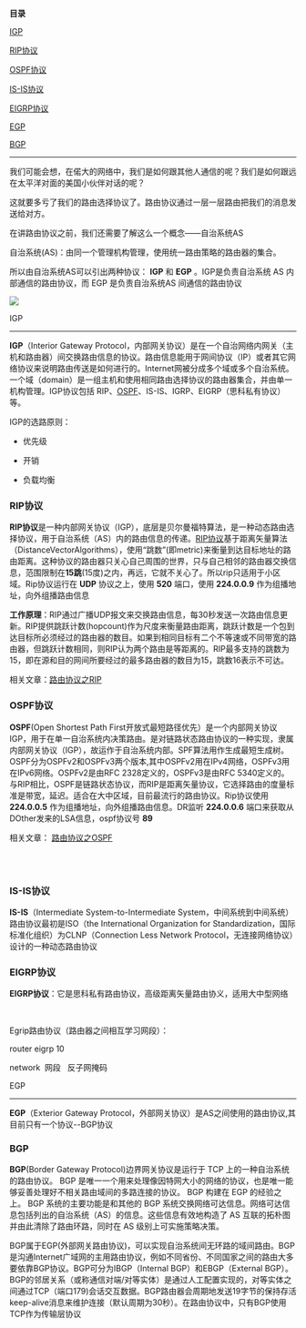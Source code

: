 **目录**

[IGP](#t0)

[RIP协议](#t1)

[OSPF协议](#t2)

[IS-IS协议](#t3)

[EIGRP协议](#t4)

[EGP](#t5)

[BGP](#t6)

* * *

我们可能会想，在偌大的网络中，我们是如何跟其他人通信的呢？我们是如何跟远在太平洋对面的美国小伙伴对话的呢？

这就要多亏了我们的路由选择协议了。路由协议通过一层一层路由把我们的消息发送给对方。

在讲路由协议之前，我们还需要了解这么一个概念——自治系统AS

自治系统(AS)：由同一个管理机构管理，使用统一路由策略的路由器的集合。

所以由自治系统AS可以引出两种协议： **IGP** 和 **EGP** 。IGP是负责自治系统 AS 内部通信的路由协议，而 EGP 是负责自治系统AS 间通信的路由协议

![](https://img-blog.csdnimg.cn/20181121080614680.png?x-oss-process=image/watermark,type_ZmFuZ3poZW5naGVpdGk,shadow_10,text_aHR0cHM6Ly9ibG9nLmNzZG4ubmV0L3FxXzM2MTE5MTky,size_16,color_FFFFFF,t_70)

IGP
---

**IGP**（Interior Gateway Protocol，内部网关协议）是在一个自治网络内网关（主机和路由器）间交换路由信息的协议。路由信息能用于网间协议（IP）或者其它网络协议来说明路由传送是如何进行的。Internet网被分成多个域或多个自治系统。一个域（domain）是一组主机和使用相同路由选择协议的路由器集合，并由单一机构管理。IGP协议包括 RIP、[OSPF](https://so.csdn.net/so/search?q=OSPF&spm=1001.2101.3001.7020)、IS-IS、IGRP、EIGRP（思科私有协议）等。

IGP的选路原则：

*   优先级
*   开销
*   负载均衡

### RIP协议

**RIP协议**是一种内部网关协议（IGP），底层是贝尔曼福特算法，是一种动态路由选择协议，用于自治系统（AS）内的路由信息的传递。[RIP协议](https://so.csdn.net/so/search?q=RIP%E5%8D%8F%E8%AE%AE&spm=1001.2101.3001.7020)基于距离矢量算法（DistanceVectorAlgorithms），使用“跳数”(即metric)来衡量到达目标地址的路由距离。这种协议的路由器只关心自己周围的世界，只与自己相邻的路由器交换信息，范围限制在**15跳**(15度)之内，再远，它就不关心了。所以rip只适用于小区域。Rip协议运行在 **UDP** 协议之上，使用 **520** 端口，使用 **224.0.0.9** 作为组播地址，向外组播路由信息

**工作原理**：RIP通过广播UDP报文来交换路由信息，每30秒发送一次路由信息更新。RIP提供跳跃计数(hopcount)作为尺度来衡量路由距离，跳跃计数是一个包到达目标所必须经过的路由器的数目。如果到相同目标有二个不等速或不同带宽的路由器，但跳跃计数相同，则RIP认为两个路由是等距离的。RIP最多支持的跳数为15，即在源和目的网间所要经过的最多路由器的数目为15，跳数16表示不可达。

相关文章：[路由协议之RIP](https://blog.csdn.net/qq_36119192/article/details/84312897)

### OSPF协议

**OSPF**(Open Shortest Path First开放式最短路径优先）是一个内部网关协议IGP，用于在单一自治系统内决策路由。是对链路状态路由协议的一种实现，隶属内部网关协议（IGP），故运作于自治系统内部。SPF算法用作生成最短生成树。OSPF分为OSPFv2和OSPFv3两个版本,其中OSPFv2用在IPv4网络，OSPFv3用在IPv6网络。OSPFv2是由RFC 2328定义的，OSPFv3是由RFC 5340定义的。与RIP相比，OSPF是链路状态协议，而RIP是距离矢量协议，它选择路由的度量标准是带宽，延迟。适合在大中区域，目前最流行的路由协议。Rip协议使用 **224.0.0.5** 作为组播地址，向外组播路由信息。DR监听 **224.0.0.6** 端口来获取从DOther发来的LSA信息，ospf协议号 **89**  
  
相关文章： [路由协议之OSPF](https://blog.csdn.net/qq_36119192/article/details/84312903)                                                                                                                                                   
 

### IS-IS协议

**IS-IS**（Intermediate System-to-Intermediate System，中间系统到中间系统）路由协议最初是ISO（the International Organization for Standardization，国际标准化组织）为CLNP（Connection Less Network Protocol，无连接网络协议）设计的一种动态路由协议

### EIGRP协议

**EIGRP协议**：它是思科私有路由协议，高级距离矢量路由协义，适用大中型网络  
   
Egrip路由协议（路由器之间相互学习网段）：   
router eigrp 10  
network  网段   反子网掩码

EGP
---

**EGP**（Exterior Gateway Protocol，外部网关协议）是AS之间使用的路由协议,其目前只有一个协议--BGP协议

### BGP

**BGP**(Border Gateway Protocol)边界网关协议是运行于 TCP 上的一种自治系统的路由协议。 BGP 是唯一一个用来处理像因特网大小的网络的协议，也是唯一能够妥善处理好不相关路由域间的多路连接的协议。 BGP 构建在 EGP 的经验之上。 BGP 系统的主要功能是和其他的 BGP 系统交换网络可达信息。网络可达信息包括列出的自治系统（AS）的信息。这些信息有效地构造了 AS 互联的拓朴图并由此清除了路由环路，同时在 AS 级别上可实施策略决策。  
BGP属于EGP(外部网关路由协议)，可以实现自治系统间无环路的域间路由。BGP是沟通Internet广域网的主用路由协议，例如不同省份、不同国家之间的路由大多要依靠BGP协议。BGP可分为IBGP（Internal BGP）和EBGP（External BGP）。BGP的邻居关系（或称通信对端/对等实体）是通过人工配置实现的，对等实体之间通过TCP（端口179)会话交互数据。BGP路由器会周期地发送19字节的保持存活keep-alive消息来维护连接（默认周期为30秒）。在路由协议中，只有BGP使用TCP作为传输层协议